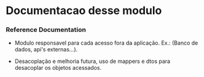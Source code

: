 # Documentacao desse modulo

### Reference Documentation

* Modulo responsavel para cada acesso fora da aplicação. Ex.: (Banco de dados, api's externas...).

- Desacoplação e melhoria futura, uso de mappers e dtos para desacoplar os objetos acessados.